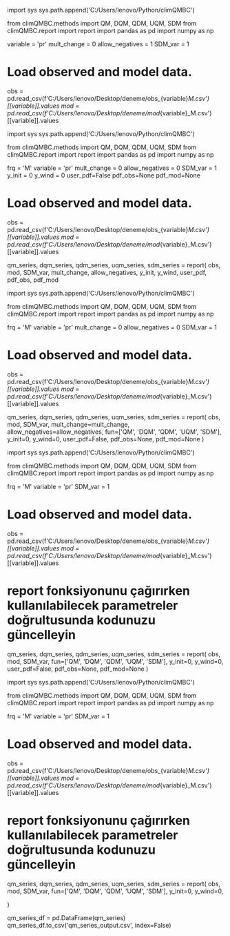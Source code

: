 import sys
sys.path.append('C:/Users/lenovo/Python/climQMBC')

from climQMBC.methods import QM, DQM, QDM, UQM, SDM
from climQMBC.report import report
import pandas as pd
import numpy as np

variable = 'pr'
mult_change = 0
allow_negatives = 1
SDM_var = 1

# Load observed and model data.
obs = pd.read_csv(f'C:/Users/lenovo/Desktop/deneme/obs_{variable}_M.csv')[[variable]].values
mod = pd.read_csv(f'C:/Users/lenovo/Desktop/deneme/mod_{variable}_M.csv')[[variable]].values


import sys
sys.path.append('C:/Users/lenovo/Python/climQMBC')

from climQMBC.methods import QM, DQM, QDM, UQM, SDM
from climQMBC.report import report
import pandas as pd
import numpy as np


frq = 'M'
variable = 'pr'
mult_change = 0
allow_negatives = 0
SDM_var = 1
y_init = 0
y_wind = 0
user_pdf=False
pdf_obs=None
pdf_mod=None

# Load observed and model data.
obs = pd.read_csv(f'C:/Users/lenovo/Desktop/deneme/obs_{variable}_M.csv')[[variable]].values
mod = pd.read_csv(f'C:/Users/lenovo/Desktop/deneme/mod_{variable}_M.csv')[[variable]].values


qm_series, dqm_series, qdm_series, uqm_series, sdm_series = report(
    obs, mod, SDM_var, mult_change, allow_negatives, 
    y_init, y_wind, user_pdf, pdf_obs, pdf_mod


import sys
sys.path.append('C:/Users/lenovo/Python/climQMBC')

from climQMBC.methods import QM, DQM, QDM, UQM, SDM
from climQMBC.report import report
import pandas as pd
import numpy as np


frq = 'M'
variable = 'pr'
mult_change = 0
allow_negatives = 0
SDM_var = 1

# Load observed and model data.
obs = pd.read_csv(f'C:/Users/lenovo/Desktop/deneme/obs_{variable}_M.csv')[[variable]].values
mod = pd.read_csv(f'C:/Users/lenovo/Desktop/deneme/mod_{variable}_M.csv')[[variable]].values

qm_series, dqm_series, qdm_series, uqm_series, sdm_series = report(
    obs, 
    mod, 
    SDM_var, 
    mult_change=mult_change, 
    allow_negatives=allow_negatives, 
    fun=['QM', 'DQM', 'QDM', 'UQM', 'SDM'], 
    y_init=0, 
    y_wind=0, 
    user_pdf=False, 
    pdf_obs=None, 
    pdf_mod=None
)


import sys
sys.path.append('C:/Users/lenovo/Python/climQMBC')

from climQMBC.methods import QM, DQM, QDM, UQM, SDM
from climQMBC.report import report
import pandas as pd
import numpy as np

frq = 'M'
variable = 'pr'
SDM_var = 1

# Load observed and model data.
obs = pd.read_csv(f'C:/Users/lenovo/Desktop/deneme/obs_{variable}_M.csv')[[variable]].values
mod = pd.read_csv(f'C:/Users/lenovo/Desktop/deneme/mod_{variable}_M.csv')[[variable]].values

# report fonksiyonunu çağırırken kullanılabilecek parametreler doğrultusunda kodunuzu güncelleyin
qm_series, dqm_series, qdm_series, uqm_series, sdm_series = report(
    obs, 
    mod, 
    SDM_var, 
    fun=['QM', 'DQM', 'QDM', 'UQM', 'SDM'], 
    y_init=0, 
    y_wind=0, 
    user_pdf=False, 
    pdf_obs=None, 
    pdf_mod=None
)

import sys
sys.path.append('C:/Users/lenovo/Python/climQMBC')

from climQMBC.methods import QM, DQM, QDM, UQM, SDM
from climQMBC.report import report
import pandas as pd
import numpy as np

frq = 'M'
variable = 'pr'
SDM_var = 1

# Load observed and model data.
obs = pd.read_csv(f'C:/Users/lenovo/Desktop/deneme/obs_{variable}_M.csv')[[variable]].values
mod = pd.read_csv(f'C:/Users/lenovo/Desktop/deneme/mod_{variable}_M.csv')[[variable]].values

# report fonksiyonunu çağırırken kullanılabilecek parametreler doğrultusunda kodunuzu güncelleyin
qm_series, dqm_series, qdm_series, uqm_series, sdm_series = report(
    obs, 
    mod, 
    SDM_var, 
    fun=['QM', 'DQM', 'QDM', 'UQM', 'SDM'], 
    y_init=0, 
    y_wind=0, 
    
   
)

qm_series_df = pd.DataFrame(qm_series)
qm_series_df.to_csv('qm_series_output.csv', index=False)


    



